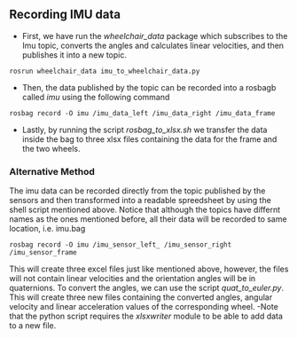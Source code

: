 ## Recording IMU data

* First, we have run the _wheelchair_data_ package which subscribes to the Imu topic, converts the angles and calculates linear velocities, and then publishes it into a new topic.
``` 
rosrun wheelchair_data imu_to_wheelchair_data.py
```
* Then, the data published by the topic can be recorded into a rosbagb called _imu_ using the following command

```
rosbag record -O imu /imu_data_left /imu_data_right /imu_data_frame
```

* Lastly, by running the script _rosbag_to_xlsx.sh_ we transfer the data inside the bag to three xlsx files containing the data for the frame and the two wheels.

### Alternative Method

The imu data can be recorded directly from the topic published by the sensors and then transformed into a readable spreedsheet by using the shell script mentioned above. Notice that although the topics have differnt names as the ones mentioned before, all their data will be recorded to same location, i.e. imu.bag 
```
rosbag record -O imu /imu_sensor_left_ /imu_sensor_right /imu_sensor_frame
```
This will create three excel files just like mentioned above, however, the files will not contain linear velocities and the orientation angles will be in quaternions. To convert the angles, we can use the script _quat_to_euler.py_. This will create three new files containing the converted angles, angular velocity and linear acceleration values of the corresponding wheel.
-Note that the python script requires the _xlsxwriter_ module to be able to add data to a new file.
